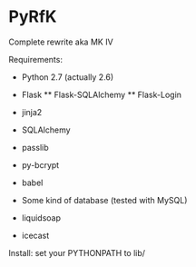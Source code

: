 PyRfK
=====

Complete rewrite aka MK IV


Requirements:
* Python 2.7 (actually 2.6)
* Flask
** Flask-SQLAlchemy
** Flask-Login
* jinja2
* SQLAlchemy
* passlib
* py-bcrypt
* babel

* Some kind of database (tested with MySQL)
* liquidsoap
* icecast


Install:
set your PYTHONPATH to lib/
